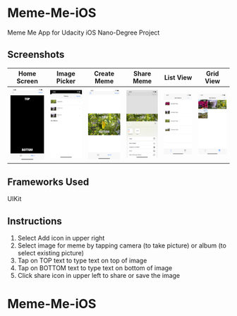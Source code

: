 # Meme-Me-iOS
Meme Me App for Udacity iOS Nano-Degree Project

## Screenshots
| Home Screen| Image Picker | Create Meme | Share Meme | List View | Grid View |
| ----------------- |  ----------------- | ----------------- | ----------------- | ----------------- |  ----------------- |
| ![HomeScreen.PNG](screenshots/HomeScreen.PNG) |  ![ImagePicker.png](screenshots/ImagePicker.png) | ![CreateMeme.png](screenshots/CreateMeme.png) | ![ShareMeme.png](screenshots/ShareMeme.png) | ![ListView.png](screenshots/ListView.png) |  ![GridView.png](screenshots/GridView.png) |


## Frameworks Used
UIKit

## Instructions

1. Select Add icon in upper right
2. Select image for meme by tapping camera (to take picture) or album (to select existing picture)
3. Tap on TOP text to type text on top of image
4. Tap on BOTTOM text to type text on bottom of image
5. Click share icon in upper left to share or save the image
# Meme-Me-iOS

